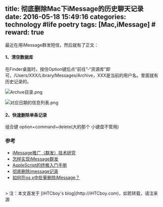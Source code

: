 title: 彻底删除Mac下iMessage的历史聊天记录
date: 2016-05-18 15:49:16
categories: technology #life poetry
tags: [Mac,iMessage]  # <!--more-->
reward: true
---

最近在用iMessage群发短信，然后就有了正文：

#### 1、清空数据库
在Finder桌面时，按住Option键后点“前往”-“资源库”即可，/Users/XXX/Library/Messages/Archive，XXX是当前的用户名。里面就有历史记录的。

<!--more-->

![Archve目录.png](http://upload-images.jianshu.io/upload_images/99517-b7551a66e0593a5f.png?imageMogr2/auto-orient/strip%7CimageView2/2/w/1240)



![对应日期的信息列表.png](http://upload-images.jianshu.io/upload_images/99517-e49122d804e3b65b.png?imageMogr2/auto-orient/strip%7CimageView2/2/w/1240)


#### 2、快速删除单条记录
组合键 option+command+delete(大的那个 小键盘不管用)



### 参考
- [ iMessage推广（群发）技术研究](http://blog.csdn.net/zhaoxy_thu/article/details/9255165)
- [怎样实现iMessage群发](http://blog.csdn.net/huanghuanghbc/article/details/9835799)
- [AppleScript的终极入门手册](http://blog.csdn.net/yang3wei/article/details/7964226)
- [彻底删除imessage记录](http://bbs.feng.com/read-htm-tid-8914316.html)
- [ 如何在os x中批量删除iMessage？](http://bbs.feng.com/read-htm-tid-8892341.html)


<br>
> 注：本文首发于 [iHTCboy's blog](http://iHTCboy.com)，如若转载，请注来源

